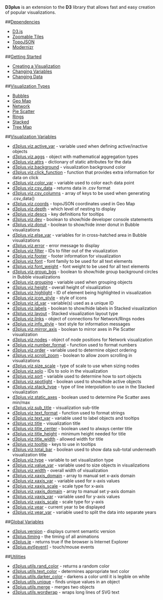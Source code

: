 **D3plus** is an extension to the **D3** library that allows fast and easy creation of popular visualizations.

##[Dependencies](wiki/Dependencies)
* [D3.js](wiki/Dependencies#wiki-d3)
* [Zoomable Tiles](wiki/Dependencies#wiki-tiles)
* [TopoJSON](wiki/Dependencies#wiki-topojson)
* [Modernizr](wiki/Dependencies#wiki-modernizr)

##[Getting Started](wiki/Getting-Started)
* [Creating a Visualization](wiki/Getting-Started#wiki-viz)
* [Changing Variables](wiki/Getting-Started#wiki-variables)
* [Changing Data](wiki/Getting-Started#wiki-data)

##[Visualization Types](wiki/Visualization-Types)
* [Bubbles](wiki/Visualization-Types#wiki-bubbles)
* [Geo Map](wiki/Visualization-Types#wiki-geo_map)
* [Network](wiki/Visualization-Types#wiki-network)
* [Pie Scatter](wiki/Visualization-Types#wiki-pie_scatter)
* [Rings](wiki/Visualization-Types#wiki-rings)
* [Stacked](wiki/Visualization-Types#wiki-stacked)
* [Tree Map](wiki/Visualization-Types#wiki-tree_map)

##[Visualization Variables](wiki/Visualization-Variables)
* [d3plus.viz.active_var](wiki/Visualization-Variables#wiki-active_var) - variable used when defining active/inactive objects
* [d3plus.viz.aggs](wiki/Visualization-Variables#wiki-aggs) - object with mathematical aggregation types
* [d3plus.viz.attrs](wiki/Visualization-Variables#wiki-attrs) - dictionary of static attributes for the data
* [d3plus.viz.background](wiki/Visualization-Variables#wiki-background) - visualization background color
* [d3plus.viz.click_function](wiki/Visualization-Variables#wiki-click_function) - function that provides extra information for data on click
* [d3plus.viz.color_var](wiki/Visualization-Variables#wiki-color_var) - variable used to color each data point
* [d3plus.viz.csv_data](wiki/Visualization-Variables#wiki-csv_data) - returns data in .csv format
* [d3plus.viz.csv_columns](wiki/Visualization-Variables#wiki-csv_columns) - array of keys to be used when generating .csv_data()
* [d3plus.viz.coords](wiki/Visualization-Variables#wiki-coords) - topoJSON coordinates used in Geo Map
* [d3plus.viz.depth](wiki/Visualization-Variables#wiki-depth) - which level of nesting to display
* [d3plus.viz.descs](wiki/Visualization-Variables#wiki-descs) - key definitions for tooltips
* [d3plus.viz.dev](wiki/Visualization-Variables#wiki-dev) - boolean to show/hide developer console statements
* [d3plus.viz.donut](wiki/Visualization-Variables#wiki-donut) - boolean to show/hide inner donut in Bubble visualizations
* [d3plus.viz.else_var](wiki/Visualization-Variables#wiki-else_var) - variables for in cross-hatched area in Bubble visualizations
* [d3plus.viz.error](wiki/Visualization-Variables#wiki-error) - error message to display
* [d3plus.viz.filter](wiki/Visualization-Variables#wiki-filter) - IDs to filter out of the visualization
* [d3plus.viz.footer](wiki/Visualization-Variables#wiki-footer) - footer information for visualization
* [d3plus.viz.font](wiki/Visualization-Variables#wiki-font) - font family to be used for all text elements
* [d3plus.viz.font_weight](wiki/Visualization-Variables#wiki-font_weight) - font weight to be used for all text elements
* [d3plus.viz.group_bgs](wiki/Visualization-Variables#wiki-group_bgs) - boolean to show/hide group background circles in Bubble visualizations
* [d3plus.viz.grouping](wiki/Visualization-Variables#wiki-grouping) - variable used when grouping objects
* [d3plus.viz.height](wiki/Visualization-Variables#wiki-height) - overall height of visualization
* [d3plus.viz.highlight](wiki/Visualization-Variables#wiki-highlight) - ID of element being highlighted in visualization
* [d3plus.viz.icon_style](wiki/Visualization-Variables#wiki-icon_style) - style of icons
* [d3plus.viz.id_var](wiki/Visualization-Variables#wiki-id_var) - variable(s) used as a unique ID
* [d3plus.viz.labels](wiki/Visualization-Variables#wiki-labels) - boolean to show/hide labels in Stacked visualization
* [d3plus.viz.layout](wiki/Visualization-Variables#wiki-layout) - Stacked visualization layout type
* [d3plus.viz.links](wiki/Visualization-Variables#wiki-links) - object of connections for Network/Rings nodes
* [d3plus.viz.info_style](wiki/Visualization-Variables#wiki-info_style) - text style for information messages
* [d3plus.viz.mirror_axis](wiki/Visualization-Variables#wiki-mirror_axis) - boolean to mirror axes in Pie Scatter visualization
* [d3plus.viz.nodes](wiki/Visualization-Variables#wiki-nodes) - object of node positions for Network visualization
* [d3plus.viz.number_format](wiki/Visualization-Variables#wiki-number_format) - function used to format numbers
* [d3plus.viz.order](wiki/Visualization-Variables#wiki-order) - variable used to determine object ordering
* [d3plus.viz.scroll_zoom](wiki/Visualization-Variables#wiki-scroll_zoom) - boolean to allow zoom scrolling in visualizations
* [d3plus.viz.size_scale](wiki/Visualization-Variables#wiki-size_scale) - type of scale to use when sizing nodes
* [d3plus.viz.solo](wiki/Visualization-Variables#wiki-solo) - IDs to solo in the visualization
* [d3plus.viz.sort](wiki/Visualization-Variables#wiki-sort) - variable used to determine how to sort objects
* [d3plus.viz.spotlight](wiki/Visualization-Variables#wiki-spotlight) - boolean used to show/hide active objects
* [d3plus.viz.stack_type](wiki/Visualization-Variables#wiki-stack_type) - type of line interpolation to use in the Stacked visualization
* [d3plus.viz.static_axes](wiki/Visualization-Variables#wiki-static_axes) - boolean used to determine Pie Scatter axes min/max
* [d3plus.viz.sub_title](wiki/Visualization-Variables#wiki-sub_title) - visualization sub-title
* [d3plus.viz.text_format](wiki/Visualization-Variables#wiki-text_format) - function used to format strings
* [d3plus.viz.text_var](wiki/Visualization-Variables#wiki-text_var) - variable used to label objects and tooltips
* [d3plus.viz.title](wiki/Visualization-Variables#wiki-title) - visualization title
* [d3plus.viz.title_center](wiki/Visualization-Variables#wiki-title_center) - boolean used to always center title
* [d3plus.viz.title_height](wiki/Visualization-Variables#wiki-title_height) - minimum height needed for title
* [d3plus.viz.title_width](wiki/Visualization-Variables#wiki-title_width) - allowed width for title
* [d3plus.viz.tooltip](wiki/Visualization-Variables#wiki-tooltip) - keys to use in tooltips
* [d3plus.viz.total_bar](wiki/Visualization-Variables#wiki-total_bar) - boolean used to show data sub-total underneath visualization title
* [d3plus.viz.type](wiki/Visualization-Variables#wiki-type) - variable to set visualization type
* [d3plus.viz.value_var](wiki/Visualization-Variables#wiki-value_var) - variable used to size objects in visualizations
* [d3plus.viz.width](wiki/Visualization-Variables#wiki-width) - overall width of visualization
* [d3plus.viz.xaxis_domain](wiki/Visualization-Variables#wiki-xaxis_domain) - array to manual set x-axis domain
* [d3plus.viz.xaxis_var](wiki/Visualization-Variables#wiki-xaxis_var) - variable used for x-axis values
* [d3plus.viz.xaxis_scale](wiki/Visualization-Variables#wiki-xaxis_scale) - scale type for x-axis
* [d3plus.viz.yaxis_domain](wiki/Visualization-Variables#wiki-yaxis_domain) - array to manual set y-axis domain
* [d3plus.viz.yaxis_var](wiki/Visualization-Variables#wiki-yaxis_var) - variable used for y-axis values
* [d3plus.viz.yaxis_scale](wiki/Visualization-Variables#wiki-yaxis_scale) - scale type for y-axis
* [d3plus.viz.year](wiki/Visualization-Variables#wiki-year) - current year to be displayed
* [d3plus.viz.year_var](wiki/Visualization-Variables#wiki-year_var) - variable used to split the data into separate years

##[Global Variables](wiki/Global-Variables)
* [d3plus.version](wiki/Global-Variables#wiki-version) - displays current semantic version
* [d3plus.timing](wiki/Global-Variables#wiki-timing) - the timing of all animations
* [d3plus.ie](wiki/Global-Variables#wiki-ie) - returns true if the browser is Internet Explorer
* [d3plus.evt[event]](wiki/Global-Variables#wiki-evt) - touch/mouse events

##[Utilities](wiki/Utilities)
* [d3plus.utils.rand_color](wiki/Utilities#wiki-rand_color) - returns a random color
* [d3plus.utils.text_color](wiki/Utilities#wiki-text_color) - determines appropriate text color
* [d3plus.utils.darker_color](wiki/Utilities#wiki-darker_color) - darkens a color until it is legible on white
* [d3plus.utils.unique](wiki/Utilities#wiki-uniques) - finds unique values in an object
* [d3plus.utils.merge](wiki/Utilities#wiki-merge) - merges two objects
* [d3plus.utils.wordwrap](wiki/Utilities#wiki-wordwrap) - wraps long lines of SVG text